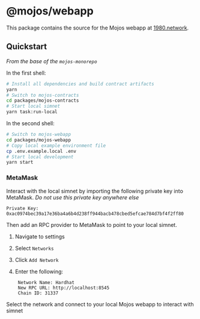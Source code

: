 # @mojos/webapp

This package contains the source for the Mojos webapp at [1980.network](https://1980.network).

## Quickstart

_From the base of the `mojos-monorepo`_

In the first shell:

```sh
# Install all dependencies and build contract artifacts
yarn
# Switch to mojos-contracts
cd packages/mojos-contracts
# Start local simnet
yarn task:run-local
```

In the second shell:

```sh
# Switch to mojos-webapp
cd packages/mojos-webapp
# Copy local example environment file
cp .env.example.local .env
# Start local development
yarn start
```

### MetaMask

Interact with the local simnet by importing the following private key into MetaMask. _Do not use this private key anywhere else_

```
Private Key:
0xac0974bec39a17e36ba4a6b4d238ff944bacb478cbed5efcae784d7bf4f2ff80
```

Then add an RPC provider to MetaMask to point to your local simnet.

1.  Navigate to settings
2.  Select `Networks`
3.  Click `Add Network`
4.  Enter the following:

         Network Name: Hardhat
         New RPC URL: http://localhost:8545
         Chain ID: 31337

Select the network and connect to your local Mojos webapp to interact with simnet

